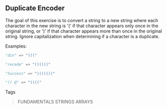 ## Duplicate Encoder

The goal of this exercise is to convert a string to a new string where each character in the new string is '(' if that character appears only once in the original string, or ')' if that character appears more than once in the original string. Ignore capitalization when determining if a character is a duplicate.

Examples:
``` python
"din" => "((("

"recede" => "()()()"

"Success" => ")())())"

"(( @" => "))(("
```
Tags
> FUNDAMENTALS STRINGS ARRAYS
